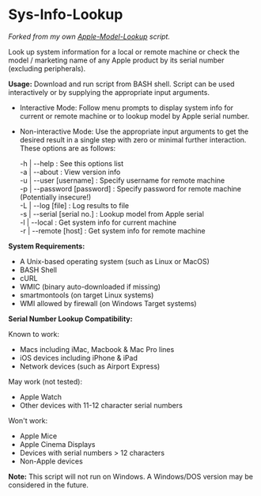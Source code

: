 # Sys-Info-Lookup
*Forked from my own [Apple-Model-Lookup](https://github.com/wollac11/Apple-Model-Lookup/) script.*

Look up system information for a local or remote machine or check the model / marketing name of any Apple product by its serial number (excluding peripherals).

**Usage:**
Download and run script from BASH shell. Script can be used interactively or by supplying the appropriate input arguments.

- Interactive Mode: 
	Follow menu prompts to display system info for current or remote machine or to lookup model by Apple serial number.
- Non-interactive Mode: 
	Use the appropriate input arguments to get the desired result in a single step with zero or minimal further interaction.  
	These options are as follows:

	-h | --help               	: See this options list  
	-a | --about              	: View version info  
	-u | --user [username]    	: Specify username for remote machine  
	-p | --password [password]	: Specify password for remote machine (Potentially insecure!)  
	-L | --log [file]         	: Log results to file  
	-s | --serial [serial no.]	: Lookup model from Apple serial  
	-l | --local              	: Get system info for current machine  
	-r | --remote [host]  	 	: Get system info for remote machine  

**System Requirements:**

- A Unix-based operating system (such as Linux or MacOS)
- BASH Shell
- cURL
- WMIC (binary auto-downloaded if missing)
- smartmontools (on target Linux systems)
- WMI allowed by firewall (on Windows Target systems)

**Serial Number Lookup Compatibility:**

Known to work:  
- Macs including iMac, Macbook & Mac Pro lines  
- iOS devices including iPhone & iPad  
- Network devices (such as Airport Express)  

May work (not tested):  
- Apple Watch  
- Other devices with 11-12 character serial numbers  

Won't work:  
- Apple Mice  
- Apple Cinema Displays  
- Devices with serial numbers > 12 characters  
- Non-Apple devices


**Note:** This script will not run on Windows. A Windows/DOS version may be considered in the future.
